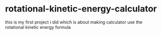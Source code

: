 # rotational-kinetic-energy-calculator
this is my first project i did which is about making calculator use the rotational kinetic energy formula

